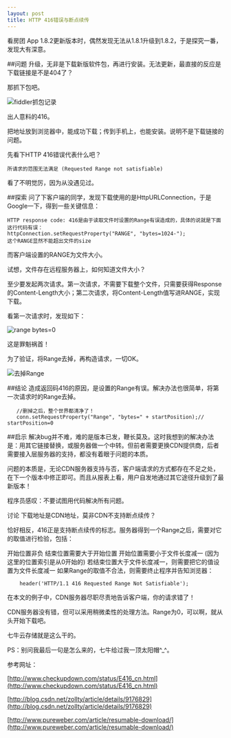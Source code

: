 ```yaml
---
layout: post
title: HTTP 416错误与断点续传
---
```

看房团 App 1.8.2更新版本时，偶然发现无法从1.8.1升级到1.8.2，于是探究一番，发现大有深意。

##问题
升级，无非是下载新版软件包，再进行安装。无法更新，最直接的反应是下载链接是不是404了？

那抓下包吧。

![fiddler抓包记录](http://spetacular.github.io/images/2015-01-30/fiddler-session.jpg)

出人意料的416。

把地址放到浏览器中，能成功下载；传到手机上，也能安装。说明不是下载链接的问题。 

先看下HTTP 416错误代表什么吧？

`所请求的范围无法满足 (Requested Range not satisfiable)`

 看了不明觉厉，因为从没遇见过。

 

##探索
问了下客户端的同学，发现下载使用的是HttpURLConnection，于是Google一下，得到一些关键信息： 

    HTTP response code: 416是由于读取文件时设置的Range有误造成的，具体的说就是下面这行代码有误：
    httpConnection.setRequestProperty("RANGE", "bytes=1024-");
    这个RANGE显然不能超出文件的size

 而客户端设置的RANGE为文件大小。

 

试想，文件存在远程服务器上，如何知道文件大小？

至少要发起两次请求。第一次请求，不需要下载整个文件，只需要获得Response的Content-Length大小；第二次请求，将Content-Length值写进RANGE，实现下载。 

看第一次请求时，发现如下：

![range bytes=0](http://spetacular.github.io/images/2015-01-30/range-bytes-zero.png)

这是罪魁祸首！ 

为了验证，将Range去掉，再构造请求，一切OK。

![去掉Range](http://spetacular.github.io/images/2015-01-30/remove-range.jpg)

 

##结论
造成返回码416的原因，是设置的Range有误。解决办法也很简单，将第一次请求时的Range去掉。

       //删掉之后，整个世界都清净了！
       conn.setRequestProperty("Range", "bytes=" + startPosition);// startPosition=0
  

##启示
解决bug并不难，难的是版本已发，鞭长莫及。这时我想到的解决办法是：用其它链接替换，或服务器做一个中转。但前者需要更换CDN提供商，后者需要接入层服务器的支持，都没有着眼于问题的本质。

问题的本质是，无论CDN服务器支持与否，客户端请求的方式都存在不足之处，在下一个版本中修正即可。而且从报表上看，用户自发地通过其它途径升级到了最新版本！

程序员感叹：不要试图用代码解决所有问题。

讨论
下载地址是CDN地址，莫非CDN不支持断点续传？

恰好相反，416正是支持断点续传的标志。服务器得到一个Range之后，需要对它的取值进行检验，包括： 

开始位置非负
结束位置需要大于开始位置
开始位置需要小于文件长度减一 (因为这里的位置索引是从0开始的)
若结束位置大于文件长度减一，则需要把它的值设置为文件长度减一
如果Range的取值不合法，则需要终止程序并告知浏览器：

        header('HTTP/1.1 416 Requested Range Not Satisfiable');

在本文的例子中，CDN服务器尽职尽责地告诉客户端，你的请求错了！
 

CDN服务器没有错，但可以采用稍微柔性的处理方法。Range为0，可以啊，就从头开始下载吧。

七牛云存储就是这么干的。
 

PS：别问我最后一句是怎么来的，七牛给过我一顶太阳帽^_^。
 

参考网址：

[http://www.checkupdown.com/status/E416_cn.html](http://www.checkupdown.com/status/E416_cn.html)

[http://blog.csdn.net/zollty/article/details/9176829](http://blog.csdn.net/zollty/article/details/9176829)

[http://www.pureweber.com/article/resumable-download/](http://www.pureweber.com/article/resumable-download/)